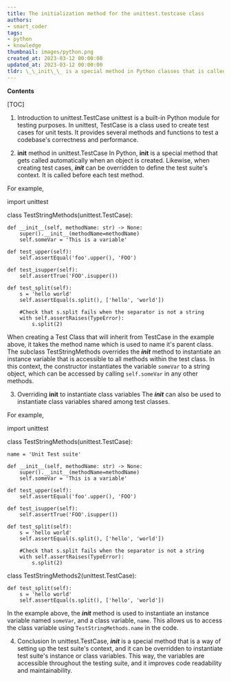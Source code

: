 ```yaml
---
title: The initialization method for the unittest.testcase class
authors:
- smart_coder
tags:
- python
- knowledge
thumbnail: images/python.png
created_at: 2023-03-12 00:00:00
updated_at: 2023-03-12 00:00:00
tldr: \_\_init\_\_ is a special method in Python classes that is called when an instance of the class is created, but it is not required in unittest.TestCase classes as they are instantiated by the testing framework.
---
```


**Contents**

[TOC]

1. Introduction to unittest.TestCase
unittest is a built-in Python module for testing purposes. In unittest, TestCase is a class used to create test cases for unit tests. It provides several methods and functions to test a codebase's correctness and performance.

2. __init__ method in unittest.TestCase
In Python, __init__ is a special method that gets called automatically when an object is created. Likewise, when creating test cases, *__init__* can be overridden to define the test suite's context. It is called before each test method. 

For example,

import unittest

class TestStringMethods(unittest.TestCase):
 
    def __init__(self, methodName: str) -> None:
        super().__init__(methodName=methodName)
        self.someVar = 'This is a variable'
        
    def test_upper(self):
        self.assertEqual('foo'.upper(), 'FOO')
 
    def test_isupper(self):
        self.assertTrue('FOO'.isupper())
 
    def test_split(self):
        s = 'hello world'
        self.assertEqual(s.split(), ['hello', 'world'])
 
        #Check that s.split fails when the separator is not a string
        with self.assertRaises(TypeError):
            s.split(2)
            
When creating a Test Class that will inherit from TestCase in the example above, it takes the method name which is used to name it's parent class. The  subclass TestStringMethods overrides the *__init__* method to instantiate an instance variable that is accessible to all methods within the test class. In this context, the constructor instantiates the variable `someVar` to a string object, which can be accessed by calling `self.someVar` in any other methods.

3. Overriding __init__ to instantiate class variables
The *__init__* can also be used to instantiate class variables shared among test classes. 

For example,

import unittest
 
class TestStringMethods(unittest.TestCase):
 
    name = 'Unit Test suite'
 
    def __init__(self, methodName: str) -> None:
        super().__init__(methodName=methodName)
        self.someVar = 'This is a variable'
 
    def test_upper(self):
        self.assertEqual('foo'.upper(), 'FOO')
 
    def test_isupper(self):
        self.assertTrue('FOO'.isupper())
 
    def test_split(self):
        s = 'hello world'
        self.assertEqual(s.split(), ['hello', 'world'])
 
        #Check that s.split fails when the separator is not a string
        with self.assertRaises(TypeError):
            s.split(2)
 
class TestStringMethods2(unittest.TestCase):
 
    def test_split(self):
        s = 'hello world'
        self.assertEqual(s.split(), ['hello', 'world'])
        
In the example above, the *__init__* method is used to instantiate an instance variable named `someVar`, and a class variable, `name`. This allows us to access the class variable using `TestStringMethods.name` in the code.

4. Conclusion
In unittest.TestCase, *__init__* is a special method that is a way of setting up the test suite's context, and it can be overridden to instantiate test suite's instance or class variables. This way, the variables are accessible throughout the testing suite, and it improves code readability and maintainability.
